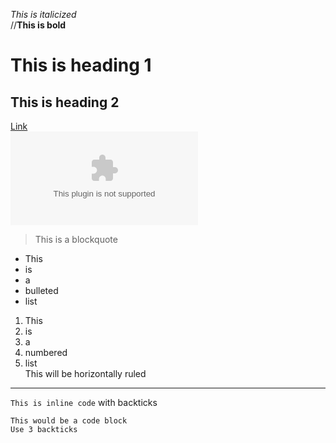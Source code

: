_This is italicized_<br>
//__This is bold__<br>
# This is heading 1<br>
## This is heading 2<br>
[Link](google.com)<br>
![Image](google.com)<br>
>This is a blockquote

* This
* is
* a
* bulleted
* list
1. This
2. is
3. a
4. numbered
5. list<br>
This will be horizontally ruled

***
`This is inline code` with backticks
```
This would be a code block
Use 3 backticks
```
